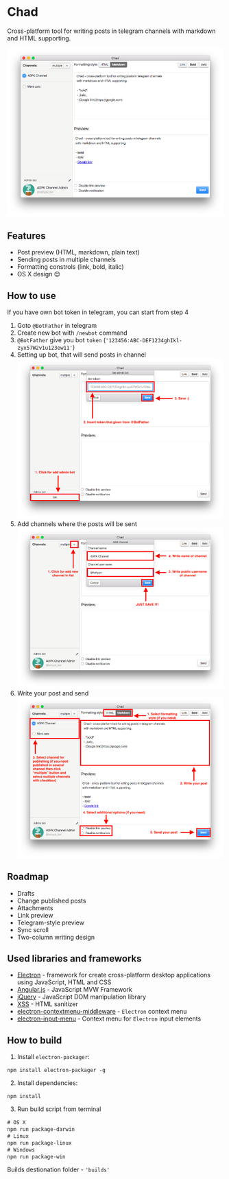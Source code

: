 # Chad

Cross-platform tool for writing posts in telegram channels with markdown and HTML supporting.

![Main window](images/main.png)


## Features
- Post preview (HTML, markdown, plain text)
- Sending posts in multiple channels
- Formatting constrols (link, bold, italic)
- OS X design 😊

## How to use
If you have own bot token in telegram, you can start from step 4
1. Goto `@BotFather` in telegram
2. Create new bot with `/newbot` command
3. `@BotFather` give you bot `token` (`'123456:ABC-DEF1234ghIkl-zyx57W2v1u123ew11'`)
4. Setting up bot, that will send posts in channel ![Setup bot](images/step4.png)
5. Add channels where the posts will be sent ![Add channel](images/step5.png)
6. Write your post and send ![Write and send post](images/step6.png)

## Roadmap
- Drafts
- Change published posts
- Attachments
- Link preview
- Telegram-style preview
- Sync scroll
- Two-column writing design

## Used libraries and frameworks
- [Electron](http://electron.atom.io/) - framework for create cross-platform desktop applications using JavaScript, HTML and CSS
- [Angular.js](https://angularjs.org) - JavaScript MVW Framework
- [jQuery](https://jquery.com/) - JavaScript DOM manipulation library
- [XSS](https://www.npmjs.com/package/xss) - HTML sanitizer
- [electron-contextmenu-middleware](https://github.com/parro-it/electron-contextmenu-middleware) - `Electron` context menu
- [electron-input-menu](https://www.npmjs.com/package/electron-input-menu) - Context menu for `Electron` input elements

## How to build
1. Install `electron-packager`:
```
npm install electron-packager -g
```
2. Install dependencies:
```
npm install
```
3. Run build script from terminal
```
# OS X
npm run package-darwin
# Linux
npm run package-linux
# Windows
npm run package-win
```
Builds destionation folder - `'builds'`